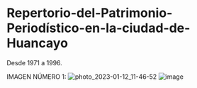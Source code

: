 # Repertorio-del-Patrimonio-Periodístico-en-la-ciudad-de-Huancayo
Desde 1971 a 1996.

IMAGEN NÚMERO 1:
![photo_2023-01-12_11-46-52](https://github.com/user-attachments/assets/7f64c0a1-bcaf-4342-9722-75eb635aa503)
![image](https://github.com/user-attachments/assets/ef6058a7-bfab-4288-aa5a-8974b42d85c9)


